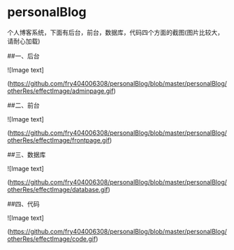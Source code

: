 # personalBlog
个人博客系统，下面有后台，前台，数据库，代码四个方面的截图(图片比较大，请耐心加载)

##一、后台

![Image text]

(https://github.com/fry404006308/personalBlog/blob/master/personalBlog/otherRes/effectImage/adminpage.gif)

##二、前台

![Image text]

(https://github.com/fry404006308/personalBlog/blob/master/personalBlog/otherRes/effectImage/frontpage.gif)

##三、数据库

![Image text]

(https://github.com/fry404006308/personalBlog/blob/master/personalBlog/otherRes/effectImage/database.gif)

##四、代码

![Image text]

(https://github.com/fry404006308/personalBlog/blob/master/personalBlog/otherRes/effectImage/code.gif)
